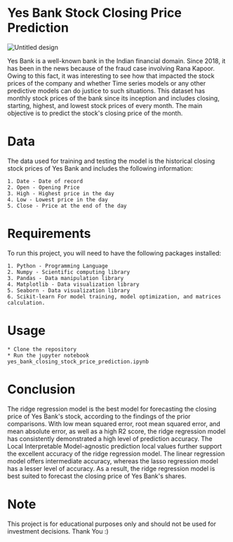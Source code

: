 

# Yes Bank Stock Closing Price Prediction
![Untitled design](https://user-images.githubusercontent.com/123230589/214144804-175f2c93-3198-4d04-8619-945f5332f57e.png)

Yes Bank is a well-known bank in the Indian financial domain. Since 2018, it has been in the news because of the fraud case involving Rana Kapoor. Owing to this fact, it was interesting to see how that impacted the stock prices of the company and whether Time series models or any other predictive models can do justice to such situations. This dataset has monthly stock prices of the bank since its inception and includes closing, starting, highest, and lowest stock prices of every month. The main objective is to predict the stock's closing price of the month.

#  Data

The data used for training and testing the model is the historical closing stock prices of Yes Bank and includes the following information:

    1. Date - Date of record
    2. Open - Opening Price
    3. High - Highest price in the day
    4. Low - Lowest price in the day
    5. Close - Price at the end of the day

# Requirements

To run this project, you will need to have the following packages installed:

    1. Python - Programming Language
    2. Numpy - Scientific computing library
    3. Pandas - Data manipulation library
    4. Matplotlib - Data visualization library
    5. Seaborn - Data visualization library
    6. Scikit-learn For model training, model optimization, and matrices calculation.

# Usage

    * Clone the repository
    * Run the jupyter notebook yes_bank_closing_stock_price_prediction.ipynb

# Conclusion

The ridge regression model is the best model for forecasting the closing price of Yes Bank's stock, according to the findings of the prior comparisons. With low mean squared error, root mean squared error, and mean absolute error, as well as a high R2 score, the ridge regression model has consistently demonstrated a high level of prediction accuracy. The Local Interpretable Model-agnostic prediction local values further support the excellent accuracy of the ridge regression model. The linear regression model offers intermediate accuracy, whereas the lasso regression model has a lesser level of accuracy. As a result, the ridge regression model is best suited to forecast the closing price of Yes Bank's shares.

# Note

This project is for educational purposes only and should not be used for investment decisions.
Thank You :)
